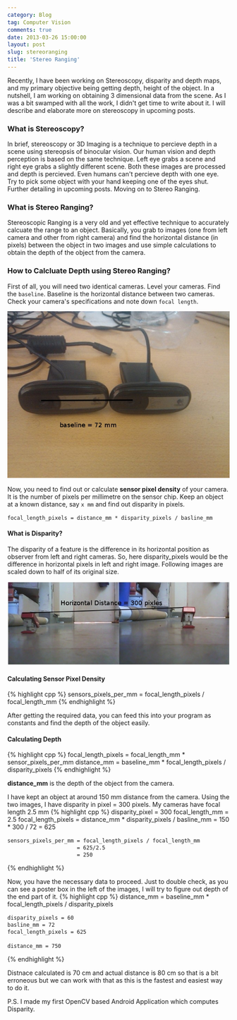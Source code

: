 ```yaml
---
category: Blog
tag: Computer Vision
comments: true
date: 2013-03-26 15:00:00
layout: post
slug: stereoranging
title: 'Stereo Ranging'
---
```


Recently, I have been working on Stereoscopy, disparity and depth maps, and my primary objective being getting depth, height of the object. In a nutshell, I am working on obtaining 3 dimensional data from the scene. As I was a bit swamped with all the work, I didn't get time to write about it. I will describe and elaborate more on stereoscopy in upcoming posts.

### What is Stereoscopy?

In brief, stereoscopy or 3D Imaging is a technique to percieve depth in a scene using stereopsis of binocular vision. Our human vision and depth perception is based on the same technique. Left eye grabs a scene and right eye grabs a slightly different scene. Both these images are processed and depth is percieved. Even humans can't percieve depth with one eye. Try to pick some object with your hand keeping one of the eyes shut. Further detailing in upcoming posts. Moving on to Stereo Ranging.

### What is Stereo Ranging?

Stereoscopic Ranging is a very old and yet effective technique to accurately calcuate the range to an object. Basically, you grab to images (one from left camera and other from right camera) and find the horizontal distance (in pixels) between the object in two images and use simple calculations to obtain the depth of the object from the camera.

### How to Calcluate Depth using Stereo Ranging?

First of all, you will need two identical cameras. Level your cameras. Find the `baseline`. Baseline is the horizontal distance between two cameras. Check your camera's specifications and note down `focal length`.

![Baseline](/assets/images/ranging2.jpg)

Now, you need to find out or calculate **sensor pixel density** of your camera. It is the number of pixels per millimetre on the sensor chip.
Keep an object at a known distance, say `x mm` and find out disparity in pixels.

    focal_length_pixels = distance_mm * disparity_pixels / basline_mm

#### What is Disparity?
The disparity of a feature is the difference in its horizontal position as observer from left and right cameras. So, here disparity_pixels would be the difference in horizontal pixels in left and right image. Following images are scaled down to half of its original size.

![Disparity](/assets/images/ranging1.jpg)

#### Calculating Sensor Pixel Density
{% highlight cpp %}
    sensors_pixels_per_mm = focal_length_pixels / focal_length_mm
{% endhighlight %}

After getting the required data, you can feed this into your program as constants and find the depth of the object easily.

#### Calculating Depth
{% highlight cpp %}
    focal_length_pixels = focal_length_mm * sensor_pixels_per_mm
    distance_mm = baseline_mm * focal_length_pixels / disparity_pixels
{% endhighlight %}

**distance_mm** is the depth of the object from the camera.

I have kept an object at around 150 mm distance from the camera. Using the two images, I have disparity in pixel = 300 pixels. My cameras have focal length 2.5 mm
{% highlight cpp %}
    disparity_pixel = 300
    focal_length_mm = 2.5
    focal_length_pixels = distance_mm * disparity_pixels / basline_mm
                        = 150 * 300 / 72
                        = 625
    
    sensors_pixels_per_mm = focal_length_pixels / focal_length_mm
                          = 625/2.5
                          = 250
{% endhighlight %}

Now, you have the necessary data to proceed. Just to double check, as you can see a poster box in the left of the images, I will try to figure out depth of the end part of it.
{% highlight cpp %}
    distance_mm = baseline_mm * focal_length_pixels / disparity_pixels

    disparity_pixels = 60
    basline_mm = 72
    focal_length_pixels = 625

    distance_mm = 750
{% endhighlight %}

Distnace calculated is 70 cm and actual distance is 80 cm so that is a bit erroneous but we can work with that as this is the fastest and easiest way to do it.

P.S. I made my first OpenCV based Android Application which computes Disparity.
                



